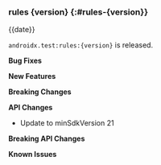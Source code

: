 ### rules {version} {:#rules-{version}}

{{date}}

`androidx.test:rules:{version}` is released.

**Bug Fixes**

**New Features**

**Breaking Changes**

**API Changes**

* Update to minSdkVersion 21

**Breaking API Changes**

**Known Issues**
